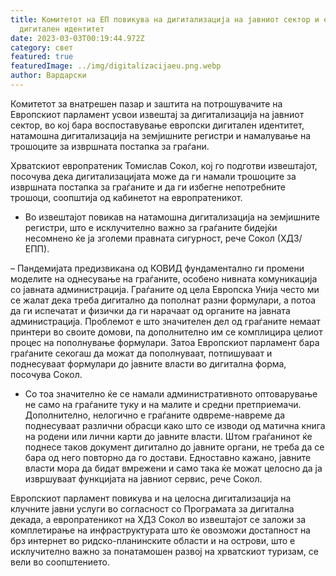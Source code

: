 ```yaml
---
title: Комитетот на ЕП повикува на дигитализација на јавниот сектор и европски
  дигитален идентитет
date: 2023-03-03T00:19:44.972Z
category: свет
featured: true
featuredImage: ../img/digitalizacijaeu.png.webp
author: Вардарски
---
```


Комитетот за внатрешен пазар и заштита на потрошувачите на Европскиот парламент усвои извештај за дигитализација на јавниот сектор, во кој бара воспоставување европски дигитален идентитет, натамошна дигитализација на земјишните регистри и намалување на трошоците за извршната постапка за граѓани.

Хрватскиот европратеник Томислав Сокол, кој го подготви извештајот, посочува дека дигитализацијата може да ги намали трошоците за извршната постапка за граѓаните и да ги избегне непотребните трошоци, соопштија од кабинетот на европратеникот.

- Во извештајот повикав на натамошна дигитализација на земјишните регистри, што е исклучително важно за граѓаните бидејќи несомнено ќе ја зголеми правната сигурност, рече Сокол (ХДЗ/ЕПП).

– Пандемијата предизвикана од КОВИД фундаментално ги промени моделите на однесување на граѓаните, особено нивната комуникација со јавната администрација. Граѓаните од цела Европска Унија често ми се жалат дека треба дигитално да пополнат разни формулари, а потоа да ги испечатат и физички да ги нарачаат од органите на јавната администрација. Проблемот е што значителен дел од граѓаните немаат принтери во своите домови, па дополнително им се комплицира целиот процес на пополнување формулари. Затоа Европскиот парламент бара граѓаните секогаш да можат да пополнуваат, потпишуваат и поднесуваат формулари до јавните власти во дигитална форма, посочува Сокол.

- Со тоа значително ќе се намали административното оптоварување не само на граѓаните туку и на малите и средни претприемачи. Дополнително, нелогично е граѓаните одвреме-навреме да поднесуваат различни обрасци како што се изводи од матична книга на родени или лични карти до јавните власти. Штом граѓанинот ќе поднесе таков документ дигитално до јавните органи, не треба да се бара од него повторно да го достави. Едноставно кажано, јавните власти мора да бидат вмрежени и само така ќе можат целосно да ја извршуваат функцијата на јавниот сервис, рече Сокол.

Европскиот парламент повикува и на целосна дигитализација на клучните јавни услуги во согласност со Програмата за дигитална декада, а европратеникот на ХДЗ Сокол во извештајот се заложи за комплетирање на инфраструктурата што ќе овозможи достапност на брз интернет во ридско-планинските области и на острови, што е исклучително важно за понатамошен развој на хрватскиот туризам, се вели во соопштението.
